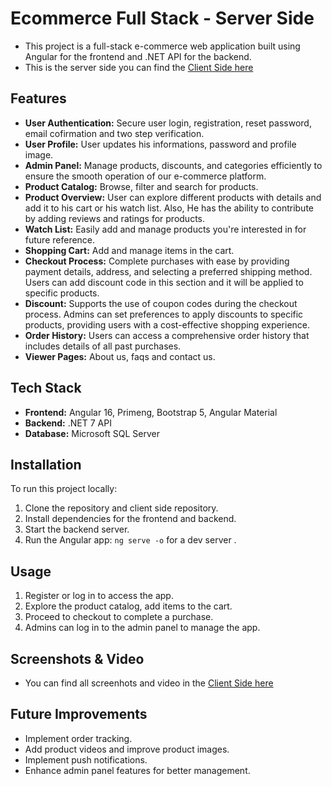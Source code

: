 # Ecommerce Full Stack - Server Side

* This project is a full-stack e-commerce web application built using Angular for the frontend and .NET API for the backend.
* This is the server side you can find the [Client Side here](https://github.com/Eng-Ahmed-Elsayed/Ecommerce-Client-Side)

## Features

* **User Authentication:** Secure user login, registration, reset password, email cofirmation and two step verification.
* **User Profile:** User updates his informations, password and profile image.
* **Admin Panel:** Manage products, discounts, and categories efficiently to ensure the smooth operation of our e-commerce platform.
* **Product Catalog:** Browse, filter and search for products.
* **Product Overview:** User can explore different products with details and add it to his cart or his watch list. Also, He has the ability to contribute by adding reviews and ratings for products.
* **Watch List:** Easily add and manage products you're interested in for future reference.
* **Shopping Cart:** Add and manage items in the cart.
* **Checkout Process:** Complete purchases with ease by providing payment details, address, and selecting a preferred shipping method. Users can add discount code in this section and it will be applied to specific products.
* **Discount:** Supports the use of coupon codes during the checkout process. Admins can set preferences to apply discounts to specific products, providing users with a cost-effective shopping experience.
* **Order History:** Users can access a comprehensive order history that includes details of all past purchases.
* **Viewer Pages:** About us, faqs and contact us.

## Tech Stack

* **Frontend:** Angular 16, Primeng, Bootstrap 5, Angular Material
* **Backend:** .NET 7 API
* **Database:** Microsoft SQL Server

## Installation

To run this project locally:

1. Clone the repository and client side repository.
2. Install dependencies for the frontend and backend.
3. Start the backend server.
4. Run the Angular app: `ng serve -o` for a dev server .

## Usage

1. Register or log in to access the app.
2. Explore the product catalog, add items to the cart.
3. Proceed to checkout to complete a purchase.
4. Admins can log in to the admin panel to manage the app.

## Screenshots & Video

* You can find all screenhots and video in the [Client Side here](https://github.com/Eng-Ahmed-Elsayed/Ecommerce-Client-Side)


## Future Improvements

* Implement order tracking.
* Add product videos and improve product images.
* Implement push notifications.
* Enhance admin panel features for better management.
